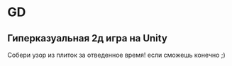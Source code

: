 # GD
## Гиперказуальная 2д игра на Unity 
Собери узор из плиток за отведенное время! если сможешь конечно ;) 
